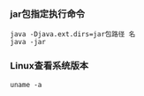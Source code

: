 ### jar包指定执行命令

 ```
 java -Djava.ext.dirs=jar包路径 名
 java -jar
 ```


### Linux查看系统版本

```
uname -a
```


